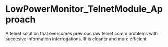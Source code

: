 # LowPowerMonitor_TelnetModule_Approach
A telnet solution that overcomes previous raw telnet comm problems with succesive information interrogations. It is cleaner and more efficient
